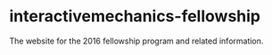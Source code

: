 # interactivemechanics-fellowship
The website for the 2016 fellowship program and related information.